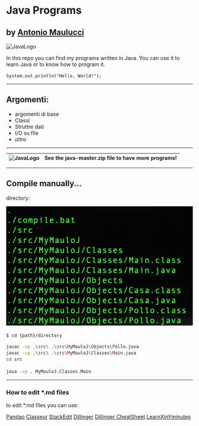 # Java Programs
## by [Antonio Maulucci](https://sites.google.com/view/antomau "Antonio Maulucci")

<img src="https://www.atlantisevo.com/wp-content/uploads/2018/09/Java_logo_600x400-1.png" alt="JavaLogo" width="150"/>

In this repo you can find my programs written in Java. You can use it to learn Java or to know how to program it.

    System.out.println("Hello, World!");


----------
## Argomenti:
 - argomenti di base
 - Classi
 - Struttre dati
 - I/O su file
 - *altro*

----------

| <img src="http://www.freeiconspng.com/download/6853" alt="JavaLogo" width="100"/> | See the **java-master.zip** file to have more programs! |
|--|--|

----------

## Compile manually...

directory:

![dir](./readme/z1.jpg "dir")

`$ cd {path}/directory `

```bash
javac -cp .\src\ .\src\MyMauloJ\Objects\Pollo.java
javac -cp .\src\ .\src\MyMauloJ\Classes\Main.java
cd src

java -cp . MyMauloJ.Classes.Main
```

------------



### How to edit *.md files

to edit *.md files you can use:

[Pandao](https://pandao.github.io/)
[Classeur](https://app.classeur.io)
[StackEdit](https://stackedit.io)
[Dillinger](http://dillinger.io/)
[Dillinger CheatSheet](https://github.com/adam-p/markdown-here/wiki/Markdown-Cheatsheet)
[LearnXinYminutes](https://learnxinyminutes.com/docs/it-it/markdown/)


